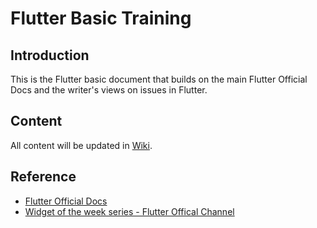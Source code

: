 # Flutter Basic Training

## Introduction
This is the Flutter basic document that builds on the main Flutter Official Docs and the writer's views on issues in Flutter.

## Content
All content will be updated in [Wiki](https://github.com/truyenjc/FlutterBasicTraining/wiki/Home).

## Reference
- [Flutter Official Docs](https://flutter.dev/docs)
- [Widget of the week series - Flutter Offical Channel](https://www.youtube.com/watch?v=b_sQ9bMltGU&list=PLjxrf2q8roU23XGwz3Km7sQZFTdB996iG)
